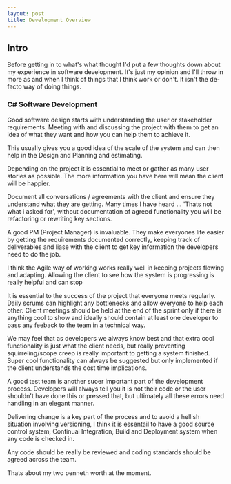 ```yaml
---
layout: post
title: Development Overview
---
```


## Intro
Before getting in to what's what thought I'd put a few thoughts down about my experience in software development. It's just my opinion and I'll throw in more as and when I think of things that I think work or don't. It isn't the de-facto way of doing things. 
    

### C# Software Development

Good software design starts with understanding the user or stakeholder requirements. Meeting with and discussing the project with them to get an idea of what they want and how you can help them to achieve it.

This usually gives you a good idea of the scale of the system and can then help in the Design and Planning and estimating. 

Depending on the project it is essential to meet or gather as many user stories as possible. The more information you have here will mean the client will be happier. 

Document all conversations / agreements with the client and ensure they understand what they are getting. Many times I have heard ... 'Thats not what i asked for', without documentation of agreed functionality you will be refactoring or rewriting key sections.

A good PM (Project Manager) is invaluable. They make everyones life easier by getting the requirements documented correctly, keeping track of deliverables and liase with the client to get key information the developers need to do the job.

I think the Agile way of working works really well in keeping projects flowing and adapting. Allowing the client to see how the system is progressing is really helpful and can stop 

It is essential to the success of the project that everyone meets regularly. Daily scrums can highlight any bottlenecks and allow everyone to help each other.
Client meetings should be held at the end of the sprint only if there is anything cool to show and ideally should contain at least one developer to pass any feeback to the team in a technical way.

We may feel that as developers we always know best and that extra cool functionality is just what the client needs, but really preventing squirreling/scope creep is really important to getting a system finished. Super cool functionality can always be suggested but only implemented if the client understands the cost time implications.

A good test team is another suoer important part of the development process. Developers will always tell you it is not their code or the user shouldn't have done this or pressed that, but ultimately all these errors need handling in an elegant manner.

Delivering change is a key part of the process and to avoid a hellish situation involving versioning, I think it is essentail to have a good source control system, Continual Integration, Build and Deployment system when any code is checked in.

Any code should be really be reviewed and coding standards should be agreed across the team.

Thats about my two penneth worth at the moment. 



